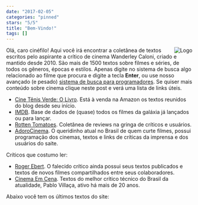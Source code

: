 ```yaml
---
date: "2017-02-05"
categories: "pinned"
stars: "5/5"
title: "Bem-Vindo!"
tags: []
---
```

<img src="/img/logo.png" style="max-width:15%;min-width:40px;float:right;" alt="Logo" />

Olá, caro cinéfilo! Aqui você irá encontrar a coletânea de textos escritos pelo aspirante a crítico de cinema Wanderley Caloni, criado e mantido desde 2010. São mais de 1500 textos sobre filmes e séries, de todos os gêneros, épocas e estilos. Apenas digite no sistema de busca algo relacionado ao filme que procura e digite a tecla **Enter**, ou use nosso avançado (e pesado) [sistema de busca para programadores](/post). Se quiser mais conteúdo sobre cinema clique neste post e verá uma lista de links úteis.

 - [Cine Tênis Verde: O Livro](https://www.amazon.com.br/dp/B01NB0YTX6). Está à venda na Amazon os textos reunidos do blog desde seu início.
 - [IMDB](http://www.imdb.com/). Base de dados de (quase) todos os filmes da galáxia já lançados ou para lançar.
 - [Rotten Tomatoes](https://www.rottentomatoes.com/). Coletânea de reviews na gringa de críticos e usuários.
 - [AdoroCinema](http://www.adorocinema.com/). O queridinho atual no Brasil de quem curte filmes, possui programação dos cinemas, textos e links de críticas da imprensa e dos usuários do saite.

Críticos que costumo ler:

 - [Roger Ebert](http://www.rogerebert.com/). O falecido crítico ainda possui seus textos publicados e textos de novos filmes compartilhados entre seus colaboradores.
 - [Cinema Em Cena](www.cinemaemcena.com.br). Textos do melhor crítico técnico do Brasil da atualidade, Pablo Villaça, ativo há mais de 20 anos.

Abaixo você tem os últimos textos do site:
